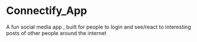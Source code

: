 # Connectify_App
A fun social media app , built for people to login and see/react to interesting posts of other people around the internet 
